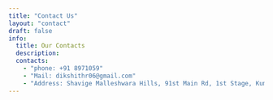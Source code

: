 ```yaml
---
title: "Contact Us"
layout: "contact"
draft: false
info: 
  title: Our Contacts
  description:
  contacts: 
    - "phone: +91 8971059"
    - "Mail: dikshithr06@gmail.com"
    - "Address: Shavige Malleshwara Hills, 91st Main Rd, 1st Stage, Kumaraswamy Layout, Bengaluru, Karnataka 560078"
---
```

